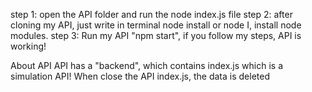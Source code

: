 step 1: open the API folder and run the node index.js file
step 2: after cloning my API,  just write in terminal node install or node I, install node modules.
step 3: Run my API "npm start",  if you follow my steps, API is working!


About API 
API has a "backend", which contains index.js which is a simulation API!
When close the API index.js, the data is deleted
